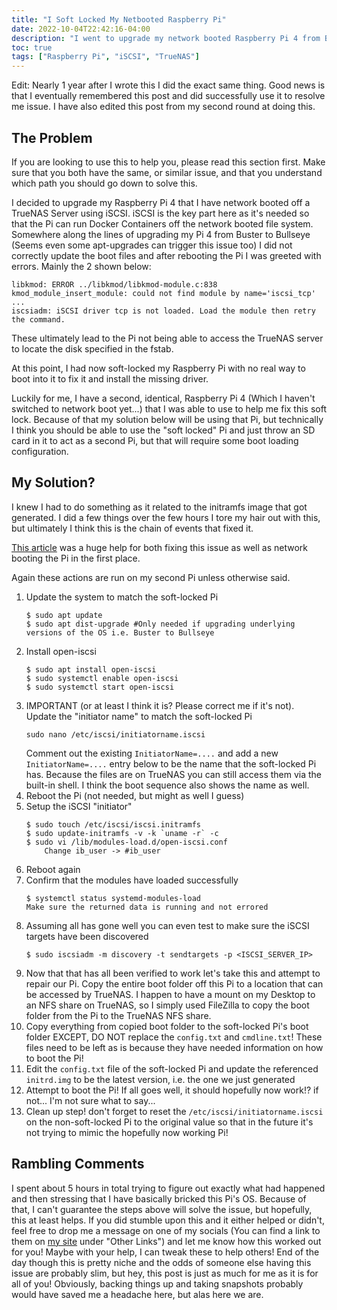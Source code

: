 ```yaml
---
title: "I Soft Locked My Netbooted Raspberry Pi"
date: 2022-10-04T22:42:16-04:00
description: "I went to upgrade my network booted Raspberry Pi 4 from Buster to Bullseye and ended up making it fail to boot"
toc: true
tags: ["Raspberry Pi", "iSCSI", "TrueNAS"]
---
```


Edit: Nearly 1 year after I wrote this I did the exact same thing. Good news is that I eventually remembered this post and did successfully use it to resolve me issue. I have also edited this post from my second round at doing this.

## The Problem
If you are looking to use this to help you, please read this section first. Make sure that you both have the same, or similar issue, and that you understand which path you should go down to solve this.

I decided to upgrade my Raspberry Pi 4 that I have network booted off a TrueNAS Server using iSCSI. iSCSI is the key part here as it's needed so that the Pi can run Docker Containers off the network booted file system. Somewhere along the lines of upgrading my Pi 4 from Buster to Bullseye (Seems even some apt-upgrades can trigger this issue too) I did not correctly update the boot files and after rebooting the Pi I was greeted with errors. Mainly the 2 shown below:

```
libkmod: ERROR ../libkmod/libkmod-module.c:838 kmod_module_insert_module: could not find module by name='iscsi_tcp'
...
iscsiadm: iSCSI driver tcp is not loaded. Load the module then retry the command.
```

These ultimately lead to the Pi not being able to access the TrueNAS server to locate the disk specified in the fstab.

At this point, I had now soft-locked my Raspberry Pi with no real way to boot into it to fix it and install the missing driver.

Luckily for me, I have a second, identical, Raspberry Pi 4 (Which I haven't switched to network boot yet...) that I was able to use to help me fix this soft lock. Because of that my solution below will be using that Pi, but technically I think you should be able to use the "soft locked" Pi and just throw an SD card in it to act as a second Pi, but that will require some boot loading configuration.

## My Solution?

I knew I had to do something as it related to the initramfs image that got generated. I did a few things over the few hours I tore my hair out with this, but ultimately I think this is the chain of events that fixed it.

[This article](https://jacobrsnyder.com/2021/01/20/network-booting-a-raspberry-pi-with-docker-support/) was a huge help for both fixing this issue as well as network booting the Pi in the first place.

Again these actions are run on my second Pi unless otherwise said.

1. Update the system to match the soft-locked Pi
    ```
    $ sudo apt update
    $ sudo apt dist-upgrade #Only needed if upgrading underlying versions of the OS i.e. Buster to Bullseye
    ```
2. Install open-iscsi
    ```
    $ sudo apt install open-iscsi
    $ sudo systemctl enable open-iscsi
    $ sudo systemctl start open-iscsi
    ```
3. IMPORTANT (or at least I think it is? Please correct me if it's not). Update the "initiator name" to match the soft-locked Pi
    ```
    sudo nano /etc/iscsi/initiatorname.iscsi
    ```
    Comment out the existing `InitiatorName=....` and add a new `InitiatorName=....` entry below to be the name that the soft-locked Pi has. Because the files are on TrueNAS you can still access them via the built-in shell. I think the boot sequence also shows the name as well.
4. Reboot the Pi (not needed, but might as well I guess)
5. Setup the iSCSI "initiator"
    ```
    $ sudo touch /etc/iscsi/iscsi.initramfs
    $ sudo update-initramfs -v -k `uname -r` -c
    $ sudo vi /lib/modules-load.d/open-iscsi.conf
        Change ib_user -> #ib_user
    ```
6. Reboot again
7. Confirm that the modules have loaded successfully
    ```
    $ systemctl status systemd-modules-load
    Make sure the returned data is running and not errored
    ```
8. Assuming all has gone well you can even test to make sure the iSCSI targets have been discovered
    ```
    $ sudo iscsiadm -m discovery -t sendtargets -p <ISCSI_SERVER_IP>
    ```
9. Now that that has all been verified to work let's take this and attempt to repair our Pi. Copy the entire boot folder off this Pi to a location that can be accessed by TrueNAS. I happen to have a mount on my Desktop to an NFS share on TrueNAS, so I simply used FileZilla to copy the boot folder from the Pi to the TrueNAS NFS share.
10. Copy everything from copied boot folder to the soft-locked Pi's boot folder EXCEPT, DO NOT replace the `config.txt` and `cmdline.txt`! These files need to be left as is because they have needed information on how to boot the Pi!
11. Edit the `config.txt` file of the soft-locked Pi and update the referenced `initrd.img` to be the latest version, i.e. the one we just generated
12. Attempt to boot the Pi! If all goes well, it should hopefully now work!? if not... I'm not sure what to say...
13. Clean up step! don't forget to reset the `/etc/iscsi/initiatorname.iscsi` on the non-soft-locked Pi to the original value so that in the future it's not trying to mimic the hopefully now working Pi!


## Rambling Comments
I spent about 5 hours in total trying to figure out exactly what had happened and then stressing that I have basically bricked this Pi's OS. Because of that, I can't guarantee the steps above will solve the issue, but hopefully, this at least helps. If you did stumble upon this and it either helped or didn't, feel free to drop me a message on one of my socials (You can find a link to them on [my site](https://theturkey.dev/) under "Other Links") and let me know how this worked out for you! Maybe with your help, I can tweak these to help others! End of the day though this is pretty niche and the odds of someone else having this issue are probably slim, but hey, this post is just as much for me as it is for all of you! Obviously, backing things up and taking snapshots probably would have saved me a headache here, but alas here we are.